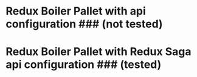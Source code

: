 # Redux Boiler Pallet with api configuration ### (not tested)
# Redux Boiler Pallet with Redux Saga api configuration ### (tested)